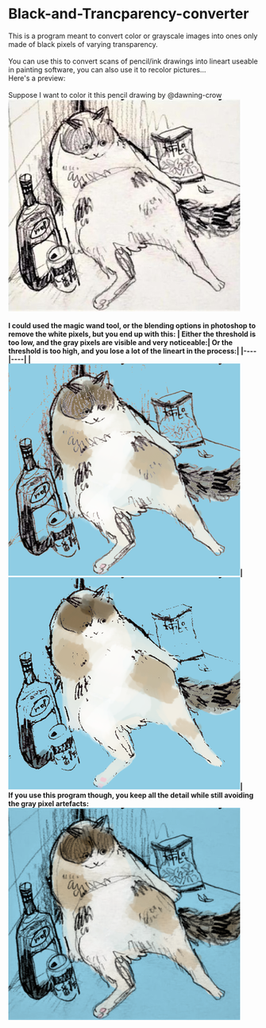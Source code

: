 # Black-and-Trancparency-converter

This is a program meant to convert color or grayscale images into ones only made of black pixels of varying transparency. 
<br/> <br/>
You can use this to convert scans of pencil/ink drawings into lineart useable in painting software, you can also use it to recolor pictures...
<br/>
Here's a preview:<br/><br/>
Suppose I want to color it this pencil drawing by @dawning-crow <br/>
<img src ="examplepictures/original by dawning crow.png"><br/><br/>
<b>I could used the magic wand tool, or the blending options in photoshop to remove the white pixels, but you end up with this: <b/>
| Either the threshold is too low, and the gray pixels are visible and very noticeable:| Or the threshold is too high, and you lose a lot of the lineart in the process:|
|----|----|
|<img src="examplepictures/blending options low threshold.png">| <img src="examplepictures/blending options high threshold.png">|
<br/>
<b>If you use this program though, you keep all the detail while still avoiding the gray pixel artefacts: <b/> <br/>
<img src="examplepictures/using BnT converter.png"><br/>


